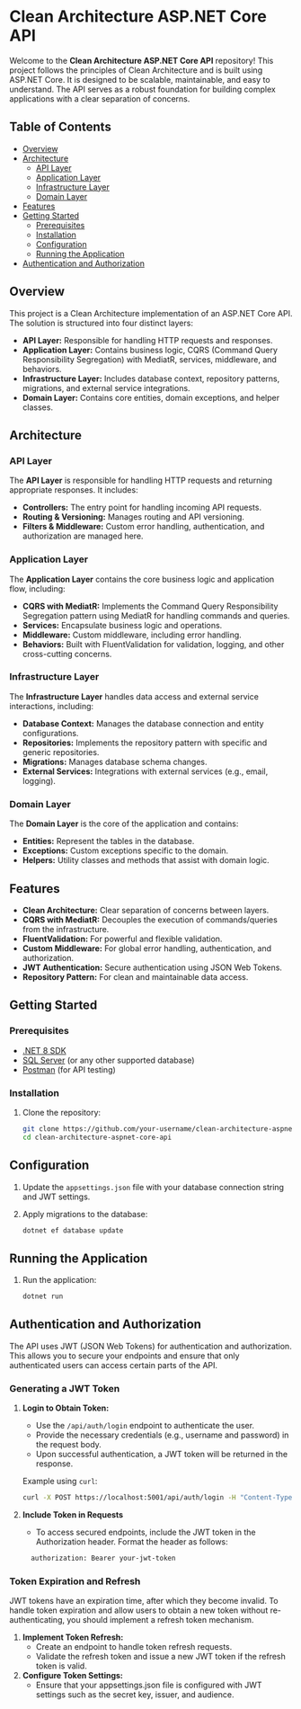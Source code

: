 # Clean Architecture ASP.NET Core API

Welcome to the **Clean Architecture ASP.NET Core API** repository! This project follows the principles of Clean Architecture and is built using ASP.NET Core. It is designed to be scalable, maintainable, and easy to understand. The API serves as a robust foundation for building complex applications with a clear separation of concerns.

## Table of Contents

- [Overview](#overview)
- [Architecture](#architecture)
  - [API Layer](#api-layer)
  - [Application Layer](#application-layer)
  - [Infrastructure Layer](#infrastructure-layer)
  - [Domain Layer](#domain-layer)
- [Features](#features)
- [Getting Started](#getting-started)
  - [Prerequisites](#prerequisites)
  - [Installation](#installation)
  - [Configuration](#configuration)
  - [Running the Application](#running-the-application)
- [Authentication and Authorization](#authentication-and-authorization)


## Overview

This project is a Clean Architecture implementation of an ASP.NET Core API. The solution is structured into four distinct layers:

- **API Layer:** Responsible for handling HTTP requests and responses.
- **Application Layer:** Contains business logic, CQRS (Command Query Responsibility Segregation) with MediatR, services, middleware, and behaviors.
- **Infrastructure Layer:** Includes database context, repository patterns, migrations, and external service integrations.
- **Domain Layer:** Contains core entities, domain exceptions, and helper classes.

## Architecture

### API Layer

The **API Layer** is responsible for handling HTTP requests and returning appropriate responses. It includes:

- **Controllers:** The entry point for handling incoming API requests.
- **Routing & Versioning:** Manages routing and API versioning.
- **Filters & Middleware:** Custom error handling, authentication, and authorization are managed here.

### Application Layer

The **Application Layer** contains the core business logic and application flow, including:

- **CQRS with MediatR:** Implements the Command Query Responsibility Segregation pattern using MediatR for handling commands and queries.
- **Services:** Encapsulate business logic and operations.
- **Middleware:** Custom middleware, including error handling.
- **Behaviors:** Built with FluentValidation for validation, logging, and other cross-cutting concerns.

### Infrastructure Layer

The **Infrastructure Layer** handles data access and external service interactions, including:

- **Database Context:** Manages the database connection and entity configurations.
- **Repositories:** Implements the repository pattern with specific and generic repositories.
- **Migrations:** Manages database schema changes.
- **External Services:** Integrations with external services (e.g., email, logging).

### Domain Layer

The **Domain Layer** is the core of the application and contains:

- **Entities:** Represent the tables in the database.
- **Exceptions:** Custom exceptions specific to the domain.
- **Helpers:** Utility classes and methods that assist with domain logic.

## Features

- **Clean Architecture:** Clear separation of concerns between layers.
- **CQRS with MediatR:** Decouples the execution of commands/queries from the infrastructure.
- **FluentValidation:** For powerful and flexible validation.
- **Custom Middleware:** For global error handling, authentication, and authorization.
- **JWT Authentication:** Secure authentication using JSON Web Tokens.
- **Repository Pattern:** For clean and maintainable data access.

## Getting Started

### Prerequisites

- [.NET 8 SDK](https://dotnet.microsoft.com/download/dotnet/8.0)
- [SQL Server](https://www.microsoft.com/en-us/sql-server/sql-server-downloads) (or any other supported database)
- [Postman](https://www.postman.com/downloads/) (for API testing)

### Installation

1. Clone the repository:

   ```bash
   git clone https://github.com/your-username/clean-architecture-aspnet-core-api.git
   cd clean-architecture-aspnet-core-api

## Configuration

1. Update the `appsettings.json` file with your database connection string and JWT settings.

2. Apply migrations to the database:

   ```bash
   dotnet ef database update

## Running the Application

1. Run the application:

   ```bash
   dotnet run
## Authentication and Authorization

The API uses JWT (JSON Web Tokens) for authentication and authorization. This allows you to secure your endpoints and ensure that only authenticated users can access certain parts of the API.

### Generating a JWT Token

1. **Login to Obtain Token:**
   - Use the `/api/auth/login` endpoint to authenticate the user.
   - Provide the necessary credentials (e.g., username and password) in the request body.
   - Upon successful authentication, a JWT token will be returned in the response.

   Example using `curl`:

   ```bash
   curl -X POST https://localhost:5001/api/auth/login -H "Content-Type: application/json" -d '{"email": "your-email", "password": "your-password"}'
2. **Include Token in Requests**
    - To access secured endpoints, include the JWT token in the Authorization header. Format the header as follows:
    ```bash
      authorization: Bearer your-jwt-token
### Token Expiration and Refresh
  JWT tokens have an expiration time, after which they become invalid. To handle token expiration and allow users to obtain a new token without re-authenticating, you should implement a refresh token mechanism.

1. **Implement Token Refresh:**
    - Create an endpoint to handle token refresh requests.
    - Validate the refresh token and issue a new JWT token if the refresh token is valid.
2. **Configure Token Settings:**
    - Ensure that your appsettings.json file is configured with JWT settings such as the secret key, issuer, and audience.
